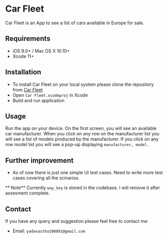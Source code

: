 Car Fleet
========

Car Fleet is an App to see a list of cars available in Europe for sale.

## Requirements

- iOS 9.0+ / Mac OS X 10.10+
- Xcode 11+

## Installation

* To install Car Fleet on your local system please clone the repository from [Car Fleet](https://yadavastha@bitbucket.org/yadavastha/car-fleet.git)
* Open `Car Fleet.xcodeproj` in Xcode
* Build and run application

## Usage
Run the app on your device. On the first screen, you will see an available car manufacturer. When you click on any row on the manufacturer list you will see a list of models produced by the manufacturer. If you click on any row model list you will see a pop-up displaying `manufacturer, model`.

## Further improvement
* As of now there is just one simple UI test cases. Need to write more test cases covering all the scinarios.

** Note** Currently `way_key` is stored in the codebase. I will remove it after assesment complete. 

## Contact

If you have any query and suggestion please feel free to contact me:
* Email: `yadavastha100891@gmail.com`
